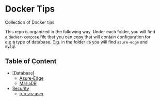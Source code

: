 # Docker Tips

Collection of Docker tips

This repo is organized in the following way.
Under each folder, you will find a `docker-compose`
file that you can copy that will contain configuration for e.g a type of database.
E.g. in the folder `db` you will find `azure-edge` and `mysql`

## Table of Content

- [Database]
  - [Azure-Edge](./db/docker-compose.azure-edge.md)
  - [MariaDB](./db/docker-compose.mariadb.md)
- [Security](./security/)
  - [run-as-user](./security/RUN-USER.md)
